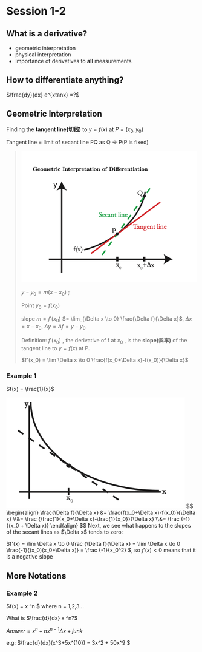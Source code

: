 # Session 1-2

## What is a derivative?

- geometric interpretation
- physical interpretation
- Importance of derivatives to **all** measurements

## How to differentiate anything?

$\frac{dy}{dx} e^{xtanx} =?$

## Geometric Interpretation

Finding the **tangent line(切线)** to $y = f(x)$  at $P = (x_0,y_0)$

Tangent line = limit of secant line PQ as Q -> P(P is fixed)

> <img src="image-20220713170138936.png" alt="image-20220713170138936" style="zoom:80%;" />
>
> $y - y_0 = m (x - x_0)$ ; 
>
> Point $y_0= f(x_0)$ 
>
> slope $m = f'(x_0)$  $= \lim_{\Delta x \to 0} \frac{\Delta f}{\Delta x}$, $\Delta x = x - x_0$, $\Delta y = \Delta f = y - y_0$
>
> Definition: $f'(x_0)$ , the derivative of f at $x_0$ , is the **slope(斜率)** of the tangent line to $y = f(x)$ at P.
>
> $f'(x_0) = \lim \Delta x \to 0 \frac{f(x_0+\Delta x)-f(x_0)}{\Delta x}$
>
> [^Tangent Line]: 过圆上一点且垂直与该点半径的直线被称为切线。
> [^Secant Line]: 是指与曲线至少交于两相异点的直线。当这两个点不断靠近，并重合为一个点时，这条直线就变成了这条曲线的切线.

### Example 1

$f(x) = \frac{1}{x}$ 

<img src="image-20220713173034781.png" alt="image-20220713173034781" style="zoom:80%;" />
$$
\begin{align}
\frac{\Delta f}{\Delta x} &= \frac{f(x_0+\Delta x)-f(x_0)}{\Delta x}
                        \\&= \frac {\frac{1}{x_0+\Delta x}-\frac{1}{x_0}}{\Delta x}
                        \\&= \frac {-1}{(x_0 + \Delta x)}
\end{align}
$$
Next, we see what happens to the slopes of the secant lines as $\Delta x$ tends to zero:

$f'(x) = \lim \Delta x \to 0 \frac {\Delta f}{\Delta x} = \lim \Delta x \to 0 \frac{-1}{(x_0)(x_0+\Delta x)} = \frac {-1}{x_0^2} $, so $f'(x) < 0$ means that it is a negative slope

## More Notations

### Example 2

$f(x) = x ^n $ where n = 1,2,3...

What is $\frac{d}{dx} x ^n?$

$Answer = x^n + nx^{n-1} \Delta x + junk$

e.g: $\frac{d}{dx}(x^3+5x^{10}) = 3x^2 + 50x^9 $

